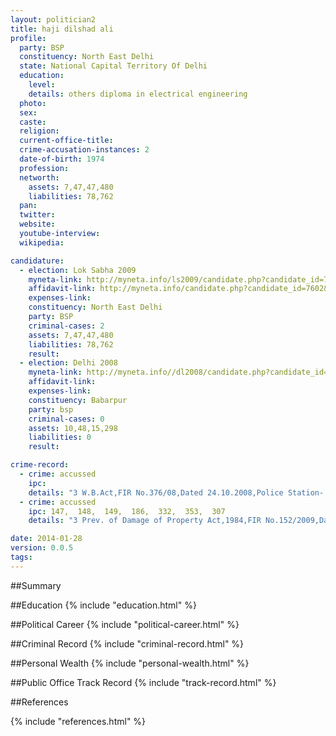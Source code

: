 ```yaml
---
layout: politician2
title: haji dilshad ali
profile: 
  party: BSP
  constituency: North East Delhi
  state: National Capital Territory Of Delhi
  education: 
    level: 
    details: others diploma in electrical engineering
  photo: 
  sex: 
  caste: 
  religion: 
  current-office-title: 
  crime-accusation-instances: 2
  date-of-birth: 1974
  profession: 
  networth: 
    assets: 7,47,47,480
    liabilities: 78,762
  pan: 
  twitter: 
  website: 
  youtube-interview: 
  wikipedia: 

candidature: 
  - election: Lok Sabha 2009
    myneta-link: http://myneta.info/ls2009/candidate.php?candidate_id=7602
    affidavit-link: http://myneta.info/candidate.php?candidate_id=7602&scan=original
    expenses-link: 
    constituency: North East Delhi 
    party: BSP
    criminal-cases: 2
    assets: 7,47,47,480
    liabilities: 78,762
    result:  
  - election: Delhi 2008
    myneta-link: http://myneta.info//dl2008/candidate.php?candidate_id=70
    affidavit-link: 
    expenses-link: 
    constituency: Babarpur 
    party: bsp
    criminal-cases: 0
    assets: 10,48,15,298
    liabilities: 0
    result:  

crime-record: 
  - crime: accussed
    ipc: 
    details: "3 W.B.Act,FIR No.376/08,Dated 24.10.2008,Police Station- Welcome,District-North East Delhi,State-Delhi,No Charge is framed" 
  - crime: accussed
    ipc: 147,  148,  149,  186,  332,  353,  307
    details: "3 Prev. of Damage of Property Act,1984,FIR No.152/2009,Dated 16.04.2008,Police Station-Bhajanpura,District-North East Delhi,State-Delhi,No Charge is framed" 

date: 2014-01-28
version: 0.0.5
tags: 
---
```

##Summary


##Education
{% include "education.html" %}


##Political Career
{% include "political-career.html" %}


##Criminal Record
{% include "criminal-record.html" %}


##Personal Wealth
{% include "personal-wealth.html" %}


##Public Office Track Record
{% include "track-record.html" %}


##References


{% include "references.html" %}